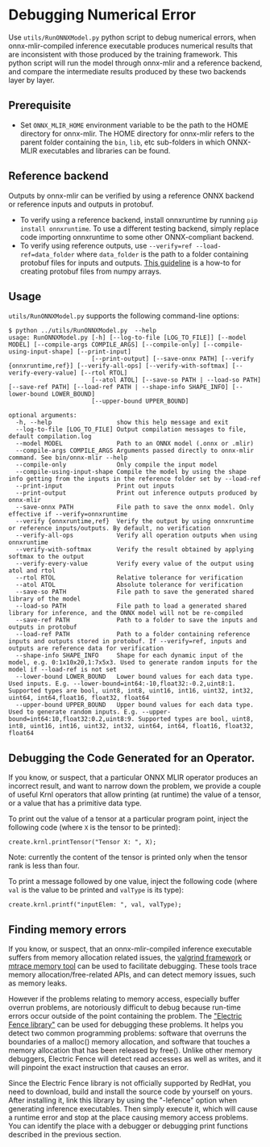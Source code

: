 <!--- SPDX-License-Identifier: Apache-2.0 -->

# Debugging Numerical Error

Use `utils/RunONNXModel.py` python script to debug numerical errors, when
onnx-mlir-compiled inference executable produces numerical results that are
inconsistent with those produced by the training framework. This python script
will run the model through onnx-mlir and a reference backend, and compare the
intermediate results produced by these two backends layer by layer.

## Prerequisite
- Set `ONNX_MLIR_HOME` environment variable to be the path to the HOME
  directory for onnx-mlir. The HOME directory for onnx-mlir refers to the
  parent folder containing the `bin`, `lib`, etc sub-folders in which ONNX-MLIR
  executables and libraries can be found.

## Reference backend
Outputs by onnx-mlir can be verified by using a reference ONNX backend or
reference inputs and outputs in protobuf.
- To verify using a reference backend, install onnxruntime by running `pip
  install onnxruntime`. To use a different testing backend, simply replace code
  importing onnxruntime to some other ONNX-compliant backend.
- To verify using reference outputs, use `--verify=ref --load-ref=data_folder`
  where `data_folder` is the path to a folder containing protobuf files for
  inputs and outputs. [This
  guideline](https://github.com/onnx/onnx/blob/main/docs/PythonAPIOverview.md#manipulating-tensorproto-and-numpy-array)
  is a how-to for creating protobuf files from numpy arrays.

## Usage

`utils/RunONNXModel.py` supports the following command-line options:

```
$ python ../utils/RunONNXModel.py  --help
usage: RunONNXModel.py [-h] [--log-to-file [LOG_TO_FILE]] [--model MODEL] [--compile-args COMPILE_ARGS] [--compile-only] [--compile-using-input-shape] [--print-input]
                       [--print-output] [--save-onnx PATH] [--verify {onnxruntime,ref}] [--verify-all-ops] [--verify-with-softmax] [--verify-every-value] [--rtol RTOL]
                       [--atol ATOL] [--save-so PATH | --load-so PATH] [--save-ref PATH] [--load-ref PATH | --shape-info SHAPE_INFO] [--lower-bound LOWER_BOUND]
                       [--upper-bound UPPER_BOUND]

optional arguments:
  -h, --help                  show this help message and exit
  --log-to-file [LOG_TO_FILE] Output compilation messages to file, default compilation.log
  --model MODEL               Path to an ONNX model (.onnx or .mlir)
  --compile-args COMPILE_ARGS Arguments passed directly to onnx-mlir command. See bin/onnx-mlir --help
  --compile-only              Only compile the input model
  --compile-using-input-shape Compile the model by using the shape info getting from the inputs in the reference folder set by --load-ref
  --print-input               Print out inputs
  --print-output              Print out inference outputs produced by onnx-mlir
  --save-onnx PATH            File path to save the onnx model. Only effective if --verify=onnxruntime
  --verify {onnxruntime,ref}  Verify the output by using onnxruntime or reference inputs/outputs. By default, no verification
  --verify-all-ops            Verify all operation outputs when using onnxruntime
  --verify-with-softmax       Verify the result obtained by applying softmax to the output
  --verify-every-value        Verify every value of the output using atol and rtol
  --rtol RTOL                 Relative tolerance for verification
  --atol ATOL                 Absolute tolerance for verification
  --save-so PATH              File path to save the generated shared library of the model
  --load-so PATH              File path to load a generated shared library for inference, and the ONNX model will not be re-compiled
  --save-ref PATH             Path to a folder to save the inputs and outputs in protobuf
  --load-ref PATH             Path to a folder containing reference inputs and outputs stored in protobuf. If --verify=ref, inputs and outputs are reference data for verification
  --shape-info SHAPE_INFO     Shape for each dynamic input of the model, e.g. 0:1x10x20,1:7x5x3. Used to generate random inputs for the model if --load-ref is not set
  --lower-bound LOWER_BOUND   Lower bound values for each data type. Used inputs. E.g. --lower-bound=int64:-10,float32:-0.2,uint8:1. Supported types are bool, uint8, int8, uint16, int16, uint32, int32, uint64, int64,float16, float32, float64
  --upper-bound UPPER_BOUND   Upper bound values for each data type. Used to generate random inputs. E.g. --upper-bound=int64:10,float32:0.2,uint8:9. Supported types are bool, uint8, int8, uint16, int16, uint32, int32, uint64, int64, float16, float32, float64
```

## Debugging the Code Generated for an Operator.

If you know, or suspect, that a particular ONNX MLIR operator produces an incorrect result, and want to narrow down the problem, we provide a couple of useful Krnl operators that allow printing (at runtime) the value of a tensor, or a value that has a primitive data type. 

To print out the value of a tensor at a particular program point, inject the following code (where `X` is the tensor to be printed):

```code
create.krnl.printTensor("Tensor X: ", X);
```

Note: currently the content of the tensor is printed only when the tensor rank is less than four.

To print a message followed by one value, inject the following code (where `val` is the value to be printed and `valType` is its type):

```code
create.krnl.printf("inputElem: ", val, valType);
```

## Finding memory errors

If you know, or suspect, that an onnx-mlir-compiled inference executable
suffers from memory allocation related issues, the
[valgrind framework](https://valgrind.org/) or
[mtrace memory tool](https://github.com/sstefani/mtrace) can be used to facilitate debugging.
These tools trace memory
allocation/free-related APIs, and can detect memory issues, such as memory leaks.

However if the problems relating to memory access, especially buffer overrun problems, are notoriously difficult to debug because run-time errors occur outside of the point containing the problem. 
The ["Electric Fence library"](https://github.com/CheggEng/electric-fence) can be
used for debugging these problems. It helps you detect two common programming problems: software that overruns the boundaries of a malloc() memory allocation, and
software that touches a memory allocation
that has been released by free(). Unlike other memory debuggers, Electric
Fence will detect read accesses as well as writes, and it will pinpoint the
exact instruction that causes an error.

Since the Electric Fence library is not officially supported by RedHat, you
need to download, build and install the source code by yourself on yours.
After installing it, link this library by using the "-lefence" option when
generating inference executables. Then simply execute it, which will
cause a runtime error and stop at the place causing memory access problems. You can
identify the place with a debugger or debugging print functions
described in the previous section.
